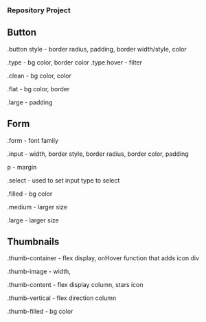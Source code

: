 ### Repository Project

## Button

.button style - border radius, padding, border width/style, color

.type - bg color, border color
.type:hover - filter 

.clean - bg color, color

.flat - bg color, border

.large - padding


## Form

.form - font family

.input - width, border style, border radius, border color, padding

p - margin

.select - used to set input type to select

.filled - bg color

.medium - larger size

.large - larger size

## Thumbnails


.thumb-container - flex display, onHover function that adds icon div

.thumb-image - width,

.thumb-content - flex display column, stars icon

.thumb-vertical - flex direction column

.thumb-filled - bg color

